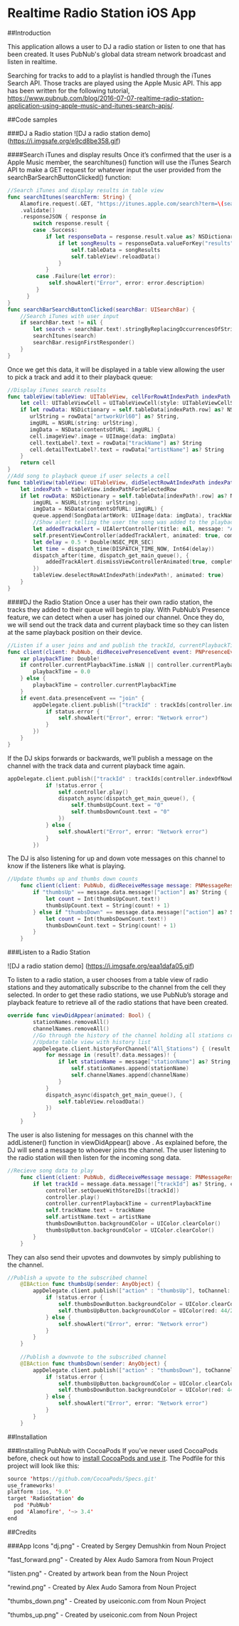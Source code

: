 # Realtime Radio Station iOS App

##Introduction

This application allows a user to DJ a radio station or listen to one that has been created. It uses PubNub's global data stream network broadcast and listen in realtime.

Searching for tracks to add to a playlist is handled through the iTunes Search API. Those tracks are played using the Apple Music API. This app has been written for the following tutorial, https://www.pubnub.com/blog/2016-07-07-realtime-radio-station-application-using-apple-music-and-itunes-search-apis/.

##Code samples

###DJ a Radio station
![DJ a radio station demo] (https://i.imgsafe.org/e9cd8be358.gif)

####Search iTunes and display results
Once it’s confirmed that the user is a Apple Music member, the searchItunes() function will use the iTunes Search API to make a GET request for whatever input the user provided from the searchBarSearchButtonClicked() function:

```swift
//Search iTunes and display results in table view
func searchItunes(searchTerm: String) {
    Alamofire.request(.GET, "https://itunes.apple.com/search?term=\(searchTerm)&entity=song")
    .validate()
    .responseJSON { response in
        switch response.result {
        case .Success:
            if let responseData = response.result.value as? NSDictionary {
                if let songResults = responseData.valueForKey("results") as? [NSDictionary] {
                    self.tableData = songResults
                    self.tableView!.reloadData()
                }
            }
         case .Failure(let error):
             self.showAlert("Error", error: error.description)
         }
      }
}
func searchBarSearchButtonClicked(searchBar: UISearchBar) {
    //Search iTunes with user input
    if searchBar.text != nil {
        let search = searchBar.text!.stringByReplacingOccurrencesOfString(" ", withString: "+")
        searchItunes(search)
        searchBar.resignFirstResponder()
    }
}
``` 

Once we get this data, it will be displayed in a table view allowing the user to pick a track and add it to their playback queue:
```swift
//Display iTunes search results
func tableView(tableView: UITableView, cellForRowAtIndexPath indexPath: NSIndexPath) -> UITableViewCell {
    let cell: UITableViewCell = UITableViewCell(style: UITableViewCellStyle.Subtitle, reuseIdentifier: nil)
    if let rowData: NSDictionary = self.tableData[indexPath.row] as? NSDictionary,
       urlString = rowData["artworkUrl60"] as? String,
       imgURL = NSURL(string: urlString),
       imgData = NSData(contentsOfURL: imgURL) {
       cell.imageView?.image = UIImage(data: imgData)
       cell.textLabel?.text = rowData["trackName"] as? String
       cell.detailTextLabel?.text = rowData["artistName"] as? String
    }
    return cell
}
//Add song to playback queue if user selects a cell
func tableView(tableView: UITableView, didSelectRowAtIndexPath indexPath: NSIndexPath) {
    let indexPath = tableView.indexPathForSelectedRow
    if let rowData: NSDictionary = self.tableData[indexPath!.row] as? NSDictionary, urlString = rowData["artworkUrl60"] as? String,
        imgURL = NSURL(string: urlString),
        imgData = NSData(contentsOfURL: imgURL) {
        queue.append(SongData(artWork: UIImage(data: imgData), trackName: rowData["trackName"] as? String, artistName: rowData["artistName"] as? String, trackId: String (rowData["trackId"]!)))
        //Show alert telling the user the song was added to the playback queue
        let addedTrackAlert = UIAlertController(title: nil, message: "Added track!", preferredStyle: .Alert)
        self.presentViewController(addedTrackAlert, animated: true, completion: nil)
        let delay = 0.5 * Double(NSEC_PER_SEC)
        let time = dispatch_time(DISPATCH_TIME_NOW, Int64(delay))
        dispatch_after(time, dispatch_get_main_queue(), {
            addedTrackAlert.dismissViewControllerAnimated(true, completion: nil)
        })
        tableView.deselectRowAtIndexPath(indexPath!, animated: true)
    }
}
```

####DJ the Radio Station
Once a user has their own radio station, the tracks they added to their queue will begin to play. With PubNub’s Presence feature, we can detect when a user has joined our channel. Once they do, we will send out the track data and current playback time so they can listen at the same playback position on their device.
````swift
//Listen if a user joins and and publish the trackId, currentPlaybackTime, trackName and artistName to the current channel
func client(client: PubNub, didReceivePresenceEvent event: PNPresenceEventResult) {
    var playbackTime: Double!
    if controller.currentPlaybackTime.isNaN || controller.currentPlaybackTime.isInfinite {
        playbackTime = 0.0
    } else {
        playbackTime = controller.currentPlaybackTime
    }
    if event.data.presenceEvent == "join" {
        appDelegate.client.publish(["trackId" : trackIds[controller.indexOfNowPlayingItem], "currentPlaybackTime" : playbackTime, "trackName" : queue[controller.indexOfNowPlayingItem].trackName!, "artistName" : queue[controller.indexOfNowPlayingItem].artistName!], toChannel:  channelName, withCompletion: { (status) in
            if status.error {
                self.showAlert("Error", error: "Network error")
            }
        })
    }
}
````
If the DJ skips forwards or backwards, we’ll publish a message on the channel with the track data and current playback time again.

````swift
appDelegate.client.publish(["trackId" : trackIds[controller.indexOfNowPlayingItem], "currentPlaybackTime" : controller.currentPlaybackTime, "trackName" : queue[controller.indexOfNowPlayingItem].trackName!, "artistName" : queue[controller.indexOfNowPlayingItem].artistName!], toChannel: channelName, withCompletion: { (status) in
            if !status.error {
                self.controller.play()
                dispatch_async(dispatch_get_main_queue(), {
                    self.thumbsUpCount.text = "0"
                    self.thumbsDownCount.text = "0"
                })
            } else {
                self.showAlert("Error", error: "Network error")
            }
        })
````
The DJ is also listening for up and down vote messages on this channel to know if the listeners like what is playing.
````swift
//Update thumbs up and thumbs down counts
    func client(client: PubNub, didReceiveMessage message: PNMessageResult) {
        if "thumbsUp" == message.data.message!["action"] as? String {
            let count = Int(thumbsUpCount.text!)
            thumbsUpCount.text = String(count! + 1)
        } else if "thumbsDown" == message.data.message!["action"] as? String {
            let count = Int(thumbsDownCount.text!)
            thumbsDownCount.text = String(count! + 1)
        }
    }        
````

###Listen to a Radio Station

![DJ a radio station demo] (https://i.imgsafe.org/eaa1dafa05.gif)

To listen to a radio station, a user chooses from a table view of radio stations and they automatically subscribe to the channel from the cell they selected. In order to get these radio stations, we use PubNub’s storage and playback feature to retrieve all of the radio stations that have been created.
````swift
override func viewDidAppear(animated: Bool) {
        stationNames.removeAll()
        channelNames.removeAll()
        //Go through the history of the channel holding all stations created
        //Update table view with history list
        appDelegate.client.historyForChannel("All_Stations") { (result, status) in
            for message in (result?.data.messages)! {
                if let stationName = message["stationName"] as? String, channelName = message["channelName"] as? String{
                    self.stationNames.append(stationName)
                    self.channelNames.append(channelName)
                }
            }
            dispatch_async(dispatch_get_main_queue(), {
                self.tableView.reloadData()
            })
        }
    }
````
The user is also listening for messages on this channel with the addListener() function in viewDidAppear() above . As explained before, the DJ will send a message to whoever joins the channel. The user listening to the radio station will then listen for the incoming song data.
````swift
//Recieve song data to play
    func client(client: PubNub, didReceiveMessage message: PNMessageResult) {
        if let trackId = message.data.message!["trackId"] as? String, currentPlaybackTime = message.data.message!["currentPlaybackTime"] as? Double, trackName = message.data.message!["trackName"] as? String, artistName = message.data.message!["artistName"] as? String {
            controller.setQueueWithStoreIDs([trackId])
            controller.play()
            controller.currentPlaybackTime = currentPlaybackTime
            self.trackName.text = trackName
            self.artistName.text = artistName
            thumbsDownButton.backgroundColor = UIColor.clearColor()
            thumbsUpButton.backgroundColor = UIColor.clearColor()
        }
    }
````
They can also send their upvotes and downvotes by simply publishing to the channel.
````swift
//Publish a upvote to the subscribed channel
    @IBAction func thumbsUp(sender: AnyObject) {
        appDelegate.client.publish(["action" : "thumbsUp"], toChannel: channelName) { (status) in
            if !status.error {
                self.thumbsDownButton.backgroundColor = UIColor.clearColor()
                self.thumbsUpButton.backgroundColor = UIColor(red: 44/255, green: 62/255, blue: 80/255, alpha: 1.0)
            } else {
                self.showAlert("Error", error: "Network error")
            }
        }
    }
    
    //Publish a downvote to the subscribed channel
    @IBAction func thumbsDown(sender: AnyObject) {
        appDelegate.client.publish(["action" : "thumbsDown"], toChannel: channelName) { (status) in
            if !status.error {
                self.thumbsUpButton.backgroundColor = UIColor.clearColor()
                self.thumbsDownButton.backgroundColor = UIColor(red: 44/255, green: 62/255, blue: 80/255, alpha: 1.0)
            } else {
                self.showAlert("Error", error: "Network error")
            }
        }
    }
````
##Installation

###Installing PubNub with CocoaPods
If you’ve never used CocoaPods before, check out how to [install CocoaPods and use it](https://cocoapods.org/). The Podfile for this project will look like this:
````swift
source 'https://github.com/CocoaPods/Specs.git'
use_frameworks!
platform :ios, '9.0'
target 'RadioStation' do
  pod 'PubNub'
  pod 'Alamofire', '~> 3.4'
end
````
##Credits

###App Icons
"dj.png" - Created by Sergey Demushkin from Noun Project

"fast_forward.png" - Created by Alex Audo Samora from Noun Project

"listen.png" - Created by artwork bean from the Noun Project

"rewind.png" - Created by Alex Audo Samora from Noun Project

"thumbs_down.png" - Created by useiconic.com from Noun Project

"thumbs_up.png" - Created by useiconic.com from Noun Project 
